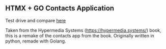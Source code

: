 ## HTMX + GO Contacts Application

Test drive and compare <a href="https://igmp.app" target="_blank">here</a>

Taken from the Hypermedia Systems (https://hypermedia.systems/) book, 
this is a remake of the contacts app from the book.
Originally written in python, remade with Golang. 


